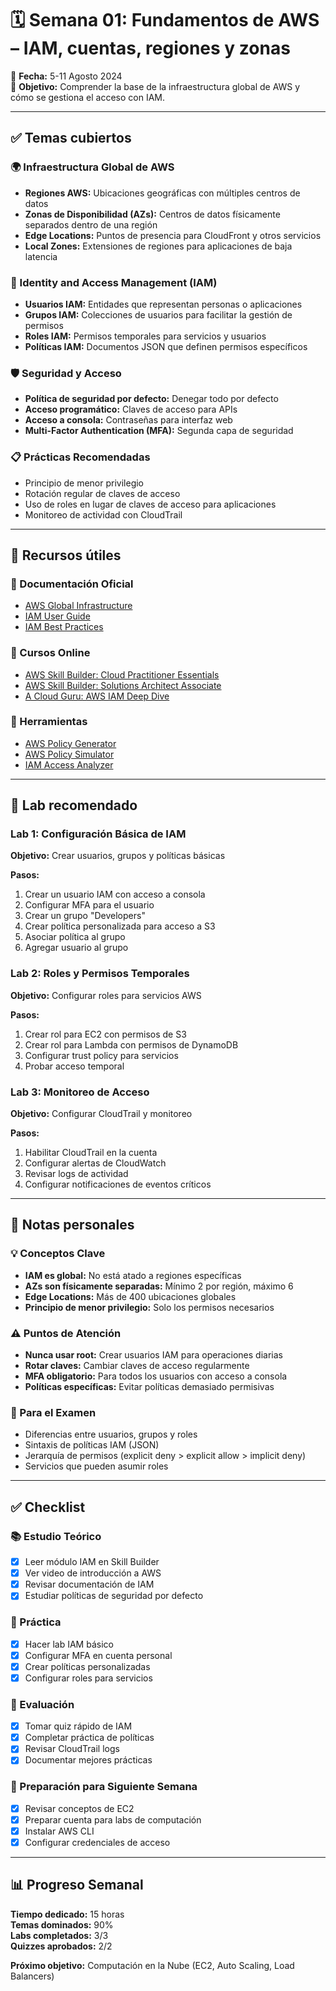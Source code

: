# 🗓 Semana 01: Fundamentos de AWS – IAM, cuentas, regiones y zonas

📅 **Fecha:** 5-11 Agosto 2024  
🎯 **Objetivo:** Comprender la base de la infraestructura global de AWS y cómo se gestiona el acceso con IAM.

---

## ✅ Temas cubiertos

### 🌍 Infraestructura Global de AWS
- **Regiones AWS:** Ubicaciones geográficas con múltiples centros de datos
- **Zonas de Disponibilidad (AZs):** Centros de datos físicamente separados dentro de una región
- **Edge Locations:** Puntos de presencia para CloudFront y otros servicios
- **Local Zones:** Extensiones de regiones para aplicaciones de baja latencia

### 🔐 Identity and Access Management (IAM)
- **Usuarios IAM:** Entidades que representan personas o aplicaciones
- **Grupos IAM:** Colecciones de usuarios para facilitar la gestión de permisos
- **Roles IAM:** Permisos temporales para servicios y usuarios
- **Políticas IAM:** Documentos JSON que definen permisos específicos

### 🛡️ Seguridad y Acceso
- **Política de seguridad por defecto:** Denegar todo por defecto
- **Acceso programático:** Claves de acceso para APIs
- **Acceso a consola:** Contraseñas para interfaz web
- **Multi-Factor Authentication (MFA):** Segunda capa de seguridad

### 📋 Prácticas Recomendadas
- Principio de menor privilegio
- Rotación regular de claves de acceso
- Uso de roles en lugar de claves de acceso para aplicaciones
- Monitoreo de actividad con CloudTrail

---

## 🔗 Recursos útiles

### 📖 Documentación Oficial
- [AWS Global Infrastructure](https://aws.amazon.com/about-aws/global-infrastructure/)
- [IAM User Guide](https://docs.aws.amazon.com/IAM/latest/UserGuide/introduction.html)
- [IAM Best Practices](https://docs.aws.amazon.com/IAM/latest/UserGuide/best-practices.html)

### 🎥 Cursos Online
- [AWS Skill Builder: Cloud Practitioner Essentials](https://explore.skillbuilder.aws/learn/course/external/view/elearning/132/aws-cloud-practitioner-essentials)
- [AWS Skill Builder: Solutions Architect Associate](https://explore.skillbuilder.aws/learn/course/external/view/elearning/134/aws-certified-solutions-architect-associate)
- [A Cloud Guru: AWS IAM Deep Dive](https://acloudguru.com/course/aws-iam-deep-dive)

### 📝 Herramientas
- [AWS Policy Generator](https://awspolicygen.s3.amazonaws.com/policygen.html)
- [AWS Policy Simulator](https://policysim.aws.amazon.com/)
- [IAM Access Analyzer](https://docs.aws.amazon.com/IAM/latest/UserGuide/access-analyzer.html)

---

## 🧪 Lab recomendado

### Lab 1: Configuración Básica de IAM
**Objetivo:** Crear usuarios, grupos y políticas básicas

**Pasos:**
1. Crear un usuario IAM con acceso a consola
2. Configurar MFA para el usuario
3. Crear un grupo "Developers"
4. Crear política personalizada para acceso a S3
5. Asociar política al grupo
6. Agregar usuario al grupo

### Lab 2: Roles y Permisos Temporales
**Objetivo:** Configurar roles para servicios AWS

**Pasos:**
1. Crear rol para EC2 con permisos de S3
2. Crear rol para Lambda con permisos de DynamoDB
3. Configurar trust policy para servicios
4. Probar acceso temporal

### Lab 3: Monitoreo de Acceso
**Objetivo:** Configurar CloudTrail y monitoreo

**Pasos:**
1. Habilitar CloudTrail en la cuenta
2. Configurar alertas de CloudWatch
3. Revisar logs de actividad
4. Configurar notificaciones de eventos críticos

---

## 📝 Notas personales

### 💡 Conceptos Clave
- **IAM es global:** No está atado a regiones específicas
- **AZs son físicamente separadas:** Mínimo 2 por región, máximo 6
- **Edge Locations:** Más de 400 ubicaciones globales
- **Principio de menor privilegio:** Solo los permisos necesarios

### ⚠️ Puntos de Atención
- **Nunca usar root:** Crear usuarios IAM para operaciones diarias
- **Rotar claves:** Cambiar claves de acceso regularmente
- **MFA obligatorio:** Para todos los usuarios con acceso a consola
- **Políticas específicas:** Evitar políticas demasiado permisivas

### 🎯 Para el Examen
- Diferencias entre usuarios, grupos y roles
- Sintaxis de políticas IAM (JSON)
- Jerarquía de permisos (explicit deny > explicit allow > implicit deny)
- Servicios que pueden asumir roles

---

## ✅ Checklist

### 📚 Estudio Teórico
- [x] Leer módulo IAM en Skill Builder
- [x] Ver video de introducción a AWS
- [x] Revisar documentación de IAM
- [x] Estudiar políticas de seguridad por defecto

### 🧪 Práctica
- [x] Hacer lab IAM básico
- [x] Configurar MFA en cuenta personal
- [x] Crear políticas personalizadas
- [x] Configurar roles para servicios

### 📝 Evaluación
- [x] Tomar quiz rápido de IAM
- [x] Completar práctica de políticas
- [x] Revisar CloudTrail logs
- [x] Documentar mejores prácticas

### 🎯 Preparación para Siguiente Semana
- [x] Revisar conceptos de EC2
- [x] Preparar cuenta para labs de computación
- [x] Instalar AWS CLI
- [x] Configurar credenciales de acceso

---

## 📊 Progreso Semanal

**Tiempo dedicado:** 15 horas  
**Temas dominados:** 90%  
**Labs completados:** 3/3  
**Quizzes aprobados:** 2/2  

**Próximo objetivo:** Computación en la Nube (EC2, Auto Scaling, Load Balancers)
